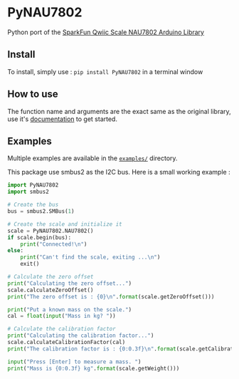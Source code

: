 # PyNAU7802
Python port of the [SparkFun Qwiic Scale NAU7802 Arduino Library](https://github.com/sparkfun/SparkFun_Qwiic_Scale_NAU7802_Arduino_Library)

## Install

To install, simply use : `pip install PyNAU7802` in a terminal window

## How to use

The function name and arguments are the exact same as the original library, use it's 
[documentation](https://github.com/sparkfun/SparkFun_Qwiic_Scale_NAU7802_Arduino_Library)
to get started.

## Examples

Multiple examples are available in the [`examples/`](/examples) directory.

This package use smbus2 as the I2C bus. Here is a small working example :

```python
import PyNAU7802
import smbus2

# Create the bus
bus = smbus2.SMBus(1)

# Create the scale and initialize it
scale = PyNAU7802.NAU7802()
if scale.begin(bus):
    print("Connected!\n")
else:
    print("Can't find the scale, exiting ...\n")
    exit()

# Calculate the zero offset
print("Calculating the zero offset...")
scale.calculateZeroOffset()
print("The zero offset is : {0}\n".format(scale.getZeroOffset()))

print("Put a known mass on the scale.")
cal = float(input("Mass in kg? "))

# Calculate the calibration factor
print("Calculating the calibration factor...")
scale.calculateCalibrationFactor(cal)
print("The calibration factor is : {0:0.3f}\n".format(scale.getCalibrationFactor()))

input("Press [Enter] to measure a mass. ")
print("Mass is {0:0.3f} kg".format(scale.getWeight()))
```